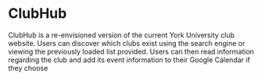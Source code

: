 # ClubHub
ClubHub is a re-envisioned version of the current York University club website. Users can discover which clubs exist using the search engine or viewing the previously loaded list provided. Users can then read information regarding the club and add its event information to their Google Calendar if they choose
